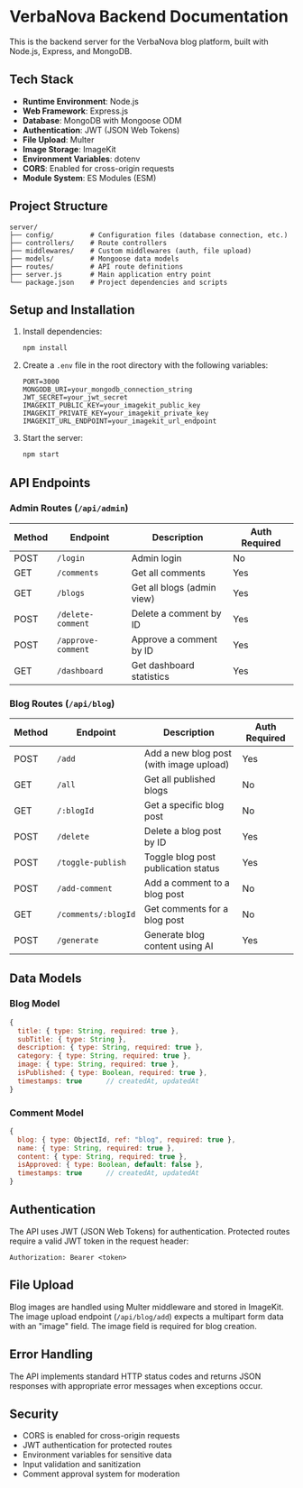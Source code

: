 # VerbaNova Backend Documentation

This is the backend server for the VerbaNova blog platform, built with Node.js, Express, and MongoDB.

## Tech Stack

- **Runtime Environment**: Node.js
- **Web Framework**: Express.js
- **Database**: MongoDB with Mongoose ODM
- **Authentication**: JWT (JSON Web Tokens)
- **File Upload**: Multer
- **Image Storage**: ImageKit
- **Environment Variables**: dotenv
- **CORS**: Enabled for cross-origin requests
- **Module System**: ES Modules (ESM)

## Project Structure

```
server/
├── config/         # Configuration files (database connection, etc.)
├── controllers/    # Route controllers
├── middlewares/    # Custom middlewares (auth, file upload)
├── models/         # Mongoose data models
├── routes/         # API route definitions
├── server.js       # Main application entry point
└── package.json    # Project dependencies and scripts
```

## Setup and Installation

1. Install dependencies:
   ```bash
   npm install
   ```

2. Create a `.env` file in the root directory with the following variables:
   ```
   PORT=3000
   MONGODB_URI=your_mongodb_connection_string
   JWT_SECRET=your_jwt_secret
   IMAGEKIT_PUBLIC_KEY=your_imagekit_public_key
   IMAGEKIT_PRIVATE_KEY=your_imagekit_private_key
   IMAGEKIT_URL_ENDPOINT=your_imagekit_url_endpoint
   ```

3. Start the server:
   ```bash
   npm start
   ```

## API Endpoints

### Admin Routes (`/api/admin`)

| Method | Endpoint | Description | Auth Required |
|--------|----------|-------------|---------------|
| POST | `/login` | Admin login | No |
| GET | `/comments` | Get all comments | Yes |
| GET | `/blogs` | Get all blogs (admin view) | Yes |
| POST | `/delete-comment` | Delete a comment by ID | Yes |
| POST | `/approve-comment` | Approve a comment by ID | Yes |
| GET | `/dashboard` | Get dashboard statistics | Yes |

### Blog Routes (`/api/blog`)

| Method | Endpoint | Description | Auth Required |
|--------|----------|-------------|---------------|
| POST | `/add` | Add a new blog post (with image upload) | Yes |
| GET | `/all` | Get all published blogs | No |
| GET | `/:blogId` | Get a specific blog post | No |
| POST | `/delete` | Delete a blog post by ID | Yes |
| POST | `/toggle-publish` | Toggle blog post publication status | Yes |
| POST | `/add-comment` | Add a comment to a blog post | No |
| GET | `/comments/:blogId` | Get comments for a blog post | No |
| POST | `/generate` | Generate blog content using AI | Yes |

## Data Models

### Blog Model
```javascript
{
  title: { type: String, required: true },
  subTitle: { type: String },
  description: { type: String, required: true },
  category: { type: String, required: true },
  image: { type: String, required: true },
  isPublished: { type: Boolean, required: true },
  timestamps: true      // createdAt, updatedAt
}
```

### Comment Model
```javascript
{
  blog: { type: ObjectId, ref: "blog", required: true },
  name: { type: String, required: true },
  content: { type: String, required: true },
  isApproved: { type: Boolean, default: false },
  timestamps: true      // createdAt, updatedAt
}
```

## Authentication

The API uses JWT (JSON Web Tokens) for authentication. Protected routes require a valid JWT token in the request header:

```
Authorization: Bearer <token>
```

## File Upload

Blog images are handled using Multer middleware and stored in ImageKit. The image upload endpoint (`/api/blog/add`) expects a multipart form data with an "image" field. The image field is required for blog creation.

## Error Handling

The API implements standard HTTP status codes and returns JSON responses with appropriate error messages when exceptions occur.

## Security

- CORS is enabled for cross-origin requests
- JWT authentication for protected routes
- Environment variables for sensitive data
- Input validation and sanitization
- Comment approval system for moderation
